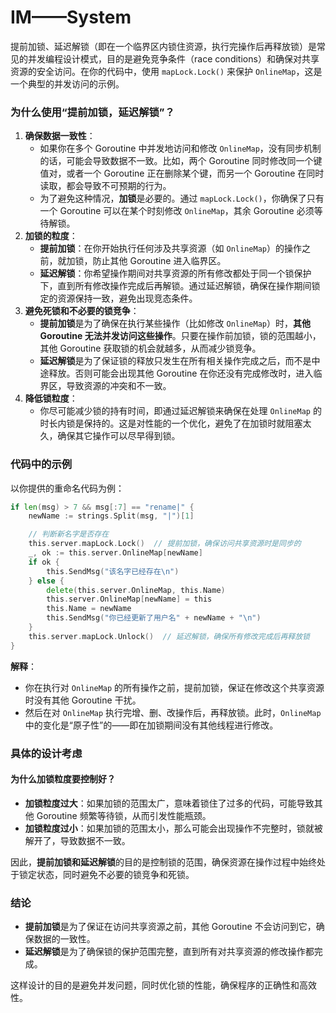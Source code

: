 # IM——System

提前加锁、延迟解锁（即在一个临界区内锁住资源，执行完操作后再释放锁）是常见的并发编程设计模式，目的是避免竞争条件（race conditions）和确保对共享资源的安全访问。在你的代码中，使用 `mapLock.Lock()` 来保护 `OnlineMap`，这是一个典型的并发访问的示例。

### 为什么使用“提前加锁，延迟解锁”？

1. **确保数据一致性**：
   - 如果你在多个 Goroutine 中并发地访问和修改 `OnlineMap`，没有同步机制的话，可能会导致数据不一致。比如，两个 Goroutine 同时修改同一个键值对，或者一个 Goroutine 正在删除某个键，而另一个 Goroutine 在同时读取，都会导致不可预期的行为。
   - 为了避免这种情况，**加锁**是必要的。通过 `mapLock.Lock()`，你确保了只有一个 Goroutine 可以在某个时刻修改 `OnlineMap`，其余 Goroutine 必须等待解锁。
2. **加锁的粒度**：
   - **提前加锁**：在你开始执行任何涉及共享资源（如 `OnlineMap`）的操作之前，就加锁，防止其他 Goroutine 进入临界区。
   - **延迟解锁**：你希望操作期间对共享资源的所有修改都处于同一个锁保护下，直到所有修改操作完成后再解锁。通过延迟解锁，确保在操作期间锁定的资源保持一致，避免出现竞态条件。
3. **避免死锁和不必要的锁竞争**：
   - **提前加锁**是为了确保在执行某些操作（比如修改 `OnlineMap`）时，**其他 Goroutine 无法并发访问这些操作**。只要在操作前加锁，锁的范围越小，其他 Goroutine 获取锁的机会就越多，从而减少锁竞争。
   - **延迟解锁**是为了保证锁的释放只发生在所有相关操作完成之后，而不是中途释放。否则可能会出现其他 Goroutine 在你还没有完成修改时，进入临界区，导致资源的冲突和不一致。
4. **降低锁粒度**：
   - 你尽可能减少锁的持有时间，即通过延迟解锁来确保在处理 `OnlineMap` 的时长内锁是保持的。这是对性能的一个优化，避免了在加锁时就阻塞太久，确保其它操作可以尽早得到锁。

### 代码中的示例

以你提供的重命名代码为例：

```go
if len(msg) > 7 && msg[:7] == "rename|" {
    newName := strings.Split(msg, "|")[1]

    // 判断新名字是否存在
    this.server.mapLock.Lock()  // 提前加锁，确保访问共享资源时是同步的
    _, ok := this.server.OnlineMap[newName]
    if ok {
        this.SendMsg("该名字已经存在\n")
    } else {
        delete(this.server.OnlineMap, this.Name)
        this.server.OnlineMap[newName] = this
        this.Name = newName
        this.SendMsg("你已经更新了用户名" + newName + "\n")
    }
    this.server.mapLock.Unlock()  // 延迟解锁，确保所有修改完成后再释放锁
}
```

**解释**：

- 你在执行对 `OnlineMap` 的所有操作之前，提前加锁，保证在修改这个共享资源时没有其他 Goroutine 干扰。
- 然后在对 `OnlineMap` 执行完增、删、改操作后，再释放锁。此时，`OnlineMap` 中的变化是“原子性”的——即在加锁期间没有其他线程进行修改。

### 具体的设计考虑

#### **为什么加锁粒度要控制好？**

- **加锁粒度过大**：如果加锁的范围太广，意味着锁住了过多的代码，可能导致其他 Goroutine 频繁等待锁，从而引发性能瓶颈。
- **加锁粒度过小**：如果加锁的范围太小，那么可能会出现操作不完整时，锁就被解开了，导致数据不一致。

因此，**提前加锁和延迟解锁**的目的是控制锁的范围，确保资源在操作过程中始终处于锁定状态，同时避免不必要的锁竞争和死锁。

### 结论

- **提前加锁**是为了保证在访问共享资源之前，其他 Goroutine 不会访问到它，确保数据的一致性。
- **延迟解锁**是为了确保锁的保护范围完整，直到所有对共享资源的修改操作都完成。

这样设计的目的是避免并发问题，同时优化锁的性能，确保程序的正确性和高效性。